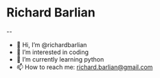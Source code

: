 # Richard Barlian
--
- 👋 Hi, I’m @richardbarlian
- 👀 I’m interested in coding
- 🐍 I’m currently learning python
- 📫 How to reach me: richard.barlian@gmail.com

<!---
richardbarlian/richardbarlian is a ✨ special ✨ repository because its `README.md` (this file) appears on your GitHub profile.
You can click the Preview link to take a look at your changes.
--->

